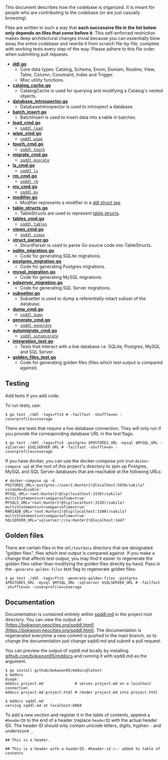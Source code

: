 This document describes how the codebase is organized. It is meant for people who are contributing to the codebase (or are just casually browsing).

Files are written in such a way that **each successive file in the list below only depends on files that come before it**. This self-enforced restriction makes deep architectural changes trivial because you can essentially blow away the entire codebase and rewrite it from scratch file-by-file, complete with working tests every step of the way. Please adhere to this file order when submitting pull requests.

- [**ddl.go**](https://github.com/bokwoon95/sqddl/blob/main/ddl/ddl.go)
    - Core data types: Catalog, Schema, Enum, Domain, Routine, View, Table, Column, Constraint, Index and Trigger.
    - Misc utility functions.
- [**catalog_cache.go**](https://github.com/bokwoon95/sqddl/blob/main/ddl/catalog_cache.go)
    - CatalogCache is used for querying and modifying a Catalog's nested objects.
- [**database_introspector.go**](https://github.com/bokwoon95/sqddl/blob/main/ddl/database_introspector.go)
    - DatabaseIntrospector is used to introspect a database.
- [**batch_insert.go**](https://github.com/bokwoon95/sqddl/blob/main/ddl/batch_insert.go)
    - BatchInsert is used to insert data into a table in batches.
- [**load_cmd.go**](https://github.com/bokwoon95/sqddl/blob/main/ddl/load_cmd.go)
    - [`sqddl load`](https://bokwoon.neocities.org/sqddl.html#load)
- [**wipe_cmd.go**](https://github.com/bokwoon95/sqddl/blob/main/ddl/wipe_cmd.go)
    - [`sqddl wipe`](https://bokwoon.neocities.org/sqddl.html#wipe)
- [**touch_cmd.go**](https://github.com/bokwoon95/sqddl/blob/main/ddl/touch_cmd.go)
    - [`sqddl touch`](https://bokwoon.neocities.org/sqddl.html#touch)
- [**migrate_cmd.go**](https://github.com/bokwoon95/sqddl/blob/main/ddl/migrate_cmd.go)
    - [`sqddl migrate`](https://bokwoon.neocities.org/sqddl.html#migrate)
- [**ls_cmd.go**](https://github.com/bokwoon95/sqddl/blob/main/ddl/ls_cmd.go)
    - [`sqddl ls`](https://bokwoon.neocities.org/sqddl.html#ls)
- [**rm_cmd.go**](https://github.com/bokwoon95/sqddl/blob/main/ddl/rm_cmd.go)
    - [`sqddl rm`](https://bokwoon.neocities.org/sqddl.html#rm)
- [**mv_cmd.go**](https://github.com/bokwoon95/sqddl/blob/main/ddl/mv_cmd.go)
    - [`sqddl mv`](https://bokwoon.neocities.org/sqddl.html#mv)
- [**modifier.go**](https://github.com/bokwoon95/sqddl/blob/main/ddl/modifier.go)
    - Modifier represents a modifier in a [ddl struct tag](https://bokwoon.neocities.org/sqddl.html#ddl-struct-tags).
- [**table_structs.go**](https://github.com/bokwoon95/sqddl/blob/main/ddl/table_structs.go)
    - TableStructs are used to represent [table structs](https://bokwoon.neocities.org/sqddl.html#table-structs).
- [**tables_cmd.go**](https://github.com/bokwoon95/sqddl/blob/main/ddl/tables_cmd.go)
    - [`sqddl tables`](https://bokwoon.neocities.org/sqddl.html#tables)
- [**views_cmd.go**](https://github.com/bokwoon95/sqddl/blob/main/ddl/views_cmd.go)
    - [`sqddl views`](https://bokwoon.neocities.org/sqddl.html#views)
- [**struct_parser.go**](https://github.com/bokwoon95/sqddl/blob/main/ddl/struct_parser.go)
    - StructParser is used to parse Go source code into TableStructs.
- [**sqlite_migration.go**](https://github.com/bokwoon95/sqddl/blob/main/ddl/sqlite_migration.go)
    - Code for generating SQLite migrations.
- [**postgres_migration.go**](https://github.com/bokwoon95/sqddl/blob/main/ddl/postgres_migration.go)
    - Code for generating Postgres migrations.
- [**mysql_migration.go**](https://github.com/bokwoon95/sqddl/blob/main/ddl/mysql_migration.go)
    - Code for generating MySQL migrations.
- [**sqlserver_migration.go**](https://github.com/bokwoon95/sqddl/blob/main/ddl/sqlserver_migration.go)
    - Code for generating SQL Server migrations.
- [**subsetter.go**](https://github.com/bokwoon95/sqddl/blob/main/ddl/subsetter.go)
    - Subsetter is used to dump a referentially-intact subset of the database.
- [**dump_cmd.go**](https://github.com/bokwoon95/sqddl/blob/main/ddl/dump_cmd.go)
    - [`sqddl dump`](https://bokwoon.neocities.org/sqddl.html#dump)
- [**generate_cmd.go**](https://github.com/bokwoon95/sqddl/blob/main/ddl/generate_cmd.go)
    - [`sqddl generate`](https://bokwoon.neocities.org/sqddl.html#generate)
- [**automigrate_cmd.go**](https://github.com/bokwoon95/sqddl/blob/main/ddl/automigrate_cmd.go)
    - [`sqddl automigrate`](https://bokwoon.neocities.org/sqddl.html#automigrate)
- [**integration_test.go**](https://github.com/bokwoon95/sqddl/blob/main/ddl/integration_test.go)
    - Tests that interact with a live database i.e. SQLite, Postgres, MySQL and SQL Server.
- [**golden_files_test.go**](https://github.com/bokwoon95/sqddl/blob/main/ddl/golden_files_test.go)
    - Code for generating golden files (files which test output is compared against).

## Testing

Add tests if you add code.

To run tests, use:

```shell
$ go test ./ddl -tags=fts5 # -failfast -shuffle=on -coverprofile=coverage
```

There are tests that require a live database connection. They will only run if you provide the corresponding database URL in the test flags:

```shell
$ go test ./ddl -tags=fts5 -postgres $POSTGRES_URL -mysql $MYSQL_URL -sqlserver $SQLSERVER_URL # -failfast -shuffle=on -coverprofile=coverage
```

If you have docker, you can use the docker-compose.yml (run `docker-compose up`) at the root of this project's directory to spin up Postgres, MySQL and SQL Server databases that are reachable at the following URLs:

```shell
# docker-compose up -d
POSTGRES_URL='postgres://user1:Hunter2!@localhost:5456/sakila?sslmode=disable'
MYSQL_URL='root:Hunter2!@tcp(localhost:3330)/sakila?multiStatements=true&parseTime=true'
MYSQL5_URL='root:Hunter2!@tcp(localhost:3320)/sakila?multiStatements=true&parseTime=true'
MARIADB_URL='root:Hunter2!@tcp(localhost:3340)/sakila?multiStatements=true&parseTime=true'
SQLSERVER_URL='sqlserver://sa:Hunter2!@localhost:1447'
```

## Golden files

There are certain files in the `ddl/testdata` directory that are designated "golden files", files which test output is compared against. If you make a change that affects test output, you may find it easier to regenerate the golden files rather than modifying the golden files directly by hand. Pass in the `-generate-golden-files` test flag to regenerate golden files:

```shell
$ go test ./ddl -tags=fts5 -generate-golden-files -postgres $POSTGRES_URL -mysql $MYSQL_URL -sqlserver $SQLSERVER_URL # -failfast -shuffle=on -coverprofile=coverage
```

## Documentation

Documentation is contained entirely within [sqddl.md](https://github.com/bokwoon95/sqddl/blob/main/sqddl.md) in the project root directory. You can view the output at [https://bokwoon.neocities.org/sqddl.html](https://bokwoon.neocities.org/sqddl.html). The documentation is regenerated everytime a new commit is pushed to the main branch, so to change the documentation just change sqddl.md and submit a pull request.

You can preview the output of sqddl.md locally by installing [github.com/bokwoon95/mddocs](https://github.com/bokwoon95/mddocs) and running it with sqddl.md as the argument.

```shell
$ go install github/bokwoon95/mddocs@latest
$ mddocs
Usage:
mddocs project.md              # serves project.md on a localhost connection
mddocs project.md project.html # render project.md into project.html

$ mddocs sqddl.md
serving sqddl.md at localhost:6060
```

To add a new section and register it in the table of contents, append a `#headerID` to the end of a header (replace `headerID` with the actual header ID). The header ID should only contain unicode letters, digits, hyphen `-` and underscore `_`.

```text
## This is a header.

## This is a header with a headerID. #header-id <-- added to table of contents
```
